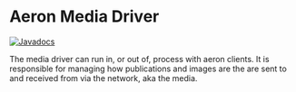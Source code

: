 Aeron Media Driver
===

[![Javadocs](http://www.javadoc.io/badge/io.aeron/aeron-all.svg)](http://www.javadoc.io/doc/io.aeron/aeron-all)

The media driver can run in, or out of, process with aeron clients. It is responsible for managing how publications and images are the are sent to and received from via the network, aka the media.
